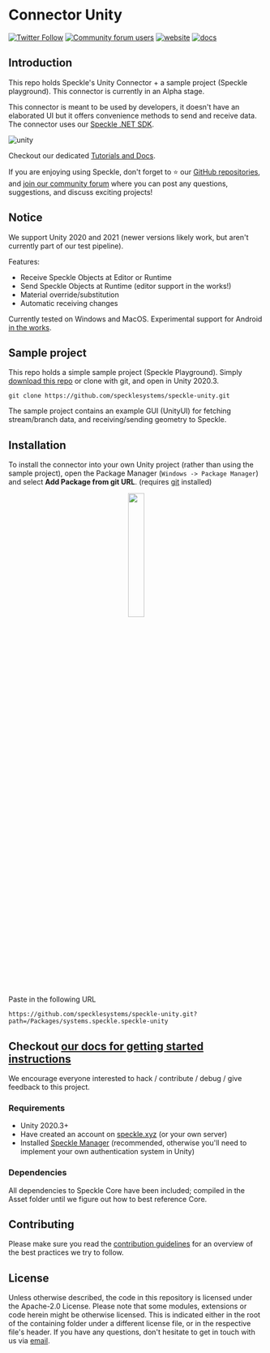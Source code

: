 

# Connector Unity

[![Twitter Follow](https://img.shields.io/twitter/follow/SpeckleSystems?style=social)](https://twitter.com/SpeckleSystems) [![Community forum users](https://img.shields.io/discourse/users?server=https%3A%2F%2Fdiscourse.speckle.works&style=flat-square&logo=discourse&logoColor=white)](https://discourse.speckle.works) [![website](https://img.shields.io/badge/https://-speckle.systems-royalblue?style=flat-square)](https://speckle.systems) [![docs](https://img.shields.io/badge/docs-speckle.guide-orange?style=flat-square&logo=read-the-docs&logoColor=white)](https://speckle.guide/user/unity.html)



## Introduction

This repo holds Speckle's Unity Connector + a sample project (Speckle playground). This connector is currently in an Alpha stage.

This connector is meant to be used by developers, it doesn't have an elaborated UI but it offers convenience methods to send and receive data. The connector uses our [Speckle .NET SDK](https://github.com/specklesystems/speckle-sharp).

![unity](https://user-images.githubusercontent.com/2679513/108543628-3a83ff00-72dd-11eb-8792-3d43ce54e6af.gif)

Checkout our dedicated [Tutorials and Docs](https://speckle.systems/tag/unity/).

If you are enjoying using Speckle, don't forget to ⭐ our [GitHub repositories](https://github.com/specklesystems),
and [join our community forum](https://speckle.community/) where you can post any questions, suggestions, and discuss exciting projects!

## Notice
We support Unity 2020 and 2021 (newer versions likely work, but aren't currently part of our test pipeline).


Features:
 - Receive Speckle Objects at Editor or Runtime
 - Send Speckle Objects at Runtime (editor support in the works!)
 - Material override/substitution
 - Automatic receiving changes
 
Currently tested on Windows and MacOS. Experimental support for Android [in the works](https://github.com/specklesystems/speckle-unity/issues/68).

## Sample project
This repo holds a simple sample project (Speckle Playground). Simply [download this repo](https://github.com/specklesystems/speckle-unity/archive/refs/heads/main.zip)
or clone with git, and open in Unity 2020.3.
```
git clone https://github.com/specklesystems/speckle-unity.git
```
The sample project contains an example GUI (UnityUI) for fetching stream/branch data, and receiving/sending geometry to Speckle.

## Installation

To install the connector into your own Unity project (rather than using the sample project), open the Package Manager (`Windows -> Package Manager`)
and select **Add Package from git URL**. (requires [git](https://git-scm.com/downloads) installed)

<p align="center"><img src="https://github.com/specklesystems/speckle-docs/blob/main/user/img-unity/unity_install_git.png" width="25%" /></p>

Paste in the following URL
```
https://github.com/specklesystems/speckle-unity.git?path=/Packages/systems.speckle.speckle-unity
```

Checkout [our docs for getting started instructions](https://speckle.guide/user/unity.html#getting-started)
---

We encourage everyone interested to hack / contribute / debug / give feedback to this project.


### Requirements

- Unity 2020.3+
- Have created an account on [speckle.xyz](https://speckle.xyz) (or your own server)
- Installed [Speckle Manager](https://speckle.guide/user/manager.html) (recommended, otherwise you'll need to implement your own authentication system in Unity)

### Dependencies

All dependencies to Speckle Core have been included; compiled in the Asset folder until we figure out how to best reference Core.


## Contributing

Please make sure you read the [contribution guidelines](.github/CONTRIBUTING.md) for an overview of the best practices we try to follow.


## License

Unless otherwise described, the code in this repository is licensed under the Apache-2.0 License. Please note that some modules, extensions or code herein might be otherwise licensed. This is indicated either in the root of the containing folder under a different license file, or in the respective file's header. If you have any questions, don't hesitate to get in touch with us via [email](mailto:hello@speckle.systems).

